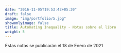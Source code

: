 ```yaml
---
date: "2016-11-05T19:53:42+05:30"
draft: false
image: "img/portfolio/5.jpg"
showonlyimage: false
title: Automating Inequality - Notas sobre el libro
weight: 5
---
```


Estas notas se publicarán el 18 de Enero de 2021